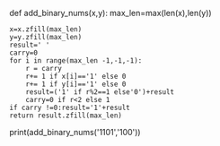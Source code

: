 def add_binary_nums(x,y):
    max_len=max(len(x),len(y))

    x=x.zfill(max_len)
    y=y.zfill(max_len)
    result=' '
    carry=0
    for i in range(max_len -1,-1,-1):
        r = carry
        r+= 1 if x[i]=='1' else 0
        r+= 1 if y[i]=='1' else 0
        result=('1' if r%2==1 else'0')+result
        carry=0 if r<2 else 1
    if carry !=0:result='1'+result
    return result.zfill(max_len)
print(add_binary_nums('1101','100'))
